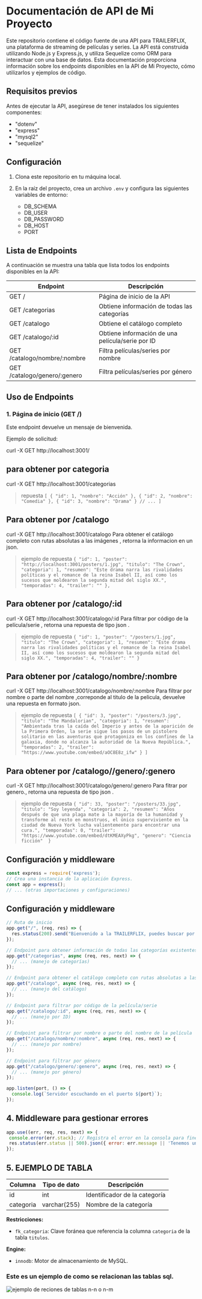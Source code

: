 # Documentación de API de Mi Proyecto

Este repositorio contiene el código fuente de una API para TRAILERFLIX, una plataforma de streaming de películas y series. La API está construida utilizando Node.js y Express.js, y utiliza Sequelize como ORM para interactuar con una base de datos. Esta documentación proporciona información sobre los endpoints disponibles en la API de Mi Proyecto, cómo utilizarlos y ejemplos de código.

## Requisitos previos

Antes de ejecutar la API, asegúrese de tener instalados los siguientes componentes:

- "dotenv"
- "express"
- "mysql2"
- "sequelize"

## Configuración

1. Clona este repositorio en tu máquina local.

2. En la raíz del proyecto, crea un archivo `.env` y configura las siguientes variables de entorno:

   - DB_SCHEMA
   - DB_USER
   - DB_PASSWORD
   - DB_HOST
   - PORT

## Lista de Endpoints

A continuación se muestra una tabla que lista todos los endpoints disponibles en la API:

| Endpoint                  | Descripción                                   |
|---------------------------|-----------------------------------------------|
| GET /                     | Página de inicio de la API                    |
| GET /categorias           | Obtiene información de todas las categorías   |
| GET /catalogo             | Obtiene el catálogo completo                 |
| GET /catalogo/:id         | Obtiene información de una película/serie por ID |
| GET /catalogo/nombre/:nombre | Filtra películas/series por nombre         |
| GET /catalogo/genero/:genero | Filtra películas/series por género       |

## Uso de Endpoints

### 1. Página de inicio (GET /)

Este endpoint devuelve un mensaje de bienvenida.

Ejemplo de solicitud:


curl -X GET http://localhost:3001/

## para obtener por categoria 
curl -X GET http://localhost:3001/categorias
 
> repuesta ```
 [
  {
    "id": 1,
    "nombre": "Acción"
  },
  {
    "id": 2,
    "nombre": "Comedia"
  },
  {
    "id": 3,
    "nombre": "Drama"
  }
  // ...
] ```
## Para obtener por /catalogo
curl -X GET http://localhost:3001/catalogo 
 Para obtener el catálogo completo con rutas absolutas a las imágenes , retorna la informacion en un json. 
 > ejemplo de repuesta `{
		"id": 1,
		"poster": "http://localhost:3001/posters/1.jpg",
		"titulo": "The Crown",
		"categoria": 1,
		"resumen": "Este drama narra las rivalidades políticas y el romance de la reina Isabel II, así como los sucesos que moldearon la segunda mitad del siglo XX.",
		"temporadas": 4,
		"trailer": ""
	},  `
## Para obtener por /catalogo/:id
curl -X GET http://localhost:3001/catalogo/:id
 Para filtrar por código de la película/serie , retorna una repuesta de tipo json .

 >ejemplo de repuesta 
	`{ "id": 1,
	"poster": "/posters/1.jpg",
	"titulo": "The Crown",
	"categoria": 1,
	"resumen": "Este drama narra las rivalidades políticas y el romance de la reina Isabel II, así como los sucesos que moldearon la segunda mitad del siglo XX.",
	"temporadas": 4,
	"trailer": ""
}` 
## Para obtener por /catalogo/nombre/:nombre
curl -X GET http://localhost:3001/catalogo/nombre/:nombre
Para filtrar por nombre o parte del nombre ,correponde al titulo de la pelicula, devuelve una repuesta en formato json.
> ejemplo de repuesta 
`[
	{
		"id": 3,
		"poster": "/posters/3.jpg",
		"titulo": "The Mandalorian",
		"categoria": 1,
		"resumen": "Ambientada tras la caída del Imperio y antes de la aparición de la Primera Orden, la serie sigue los pasos de un pistolero solitario en las aventuras que protagoniza en los confines de la galaxia, donde no alcanza la autoridad de la Nueva República.",
		"temporadas": 2,
		"trailer": "https://www.youtube.com/embed/aOC8E8z_ifw"
	}
] ` 

## Para obtener por /catalogo//genero/:genero
curl -X GET http://localhost:3001/catalogo/genero/:genero
Para fitrar por genero., retorna una repuesta de tipo json .
>ejemplo de repuesta
`{
	"id": 33,
	"poster": "/posters/33.jpg",
	"titulo": "Soy leyenda",
	"categoria": 2,
	"resumen": "Años después de que una plaga mate a la mayoría de la humanidad y transforme al resto en monstruos, el único superviviente en la ciudad de Nueva York lucha valientemente para encontrar una cura.",
	"temporadas": 0,
	"trailer": "https://www.youtube.com/embed/dtKMEAXyPkg",
	"genero": "Ciencia ficción" 
}` 

##  Configuración y middleware

```javascript // Importa el módulo Express para crear una aplicación web.
const express = require('express');
// Crea una instancia de la aplicación Express.
const app = express();
// ... (otras importaciones y configuraciones) 
``` 

##  Configuración y middleware
```javascript
// Ruta de inicio
app.get("/", (req, res) => {
  res.status(200).send("Bienvenido a la TRAILERFLIX, puedes buscar por categorías, por catálogo, si sabes el ID puedes buscar catálogo por ID o por nombre, y género de tu película favorita.");
});

// Endpoint para obtener información de todas las categorías existentes
app.get("/categorias", async (req, res, next) => {
  // ... (manejo de categorías)
});

// Endpoint para obtener el catálogo completo con rutas absolutas a las imágenes
app.get("/catalogo", async (req, res, next) => {
  // ... (manejo del catálogo)
});

// Endpoint para filtrar por código de la película/serie
app.get("/catalogo/:id", async (req, res, next) => {
  // ... (manejo por ID)
});

// Endpoint para filtrar por nombre o parte del nombre de la película
app.get("/catalogo/nombre/:nombre", async (req, res, next) => {
  // ... (manejo por nombre)
});

// Endpoint para filtrar por género
app.get("/catalogo/genero/:genero", async (req, res, next) => {
  // ... (manejo por género)
});

app.listen(port, () => {
  console.log(`Servidor escuchando en el puerto ${port}`);
});  
```
## 4. Middleware para gestionar errores

 ```javascript // Middleware para manejar errores
app.use((err, req, res, next) => {
  console.error(err.stack); // Registra el error en la consola para fines de depuración
  res.status(err.status || 500).json({ error: err.message || 'Tenemos un problema. Estamos trabajando en ello.' });
});
``` 


  ## 5. EJEMPLO DE TABLA

| Columna | Tipo de dato | Descripción |
|---|---|---|
| id | int | Identificador de la categoría |
| categoria | varchar(255) | Nombre de la categoría |

**Restricciones:**

* `fk_categoria`: Clave foránea que referencia la columna `categoria` de la tabla `titulos`.

**Engine:**

* `innodb`: Motor de almacenamiento de MySQL.


### Este es un ejemplo de como se relacionan las tablas sql.
  ![ejemplo de reciones de tablas n-n o n-m](https://i.stack.imgur.com/euNPD.png)